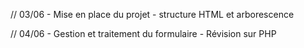 // 03/06 - Mise en place du projet - structure HTML et arborescence


// 04/06 - Gestion et traitement du formulaire - Révision sur PHP 
